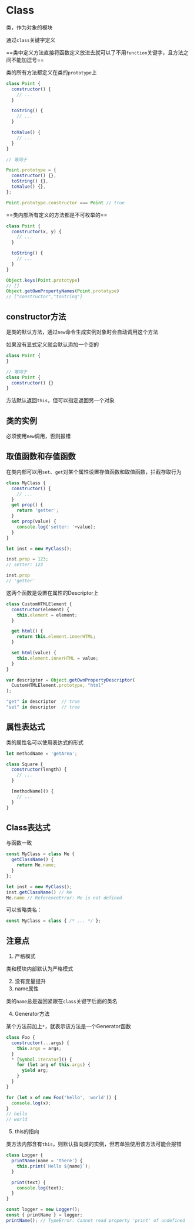# Class

类，作为对象的模块

通过`class`关键字定义

==类中定义方法直接将函数定义放进去就可以了不用`function`关键字，且方法之间不能加逗号==

类的所有方法都定义在类的`prototype`上

```javascript
class Point {
  constructor() {
    // ...
  }

  toString() {
    // ...
  }

  toValue() {
    // ...
  }
}

// 等同于

Point.prototype = {
  constructor() {},
  toString() {},
  toValue() {},
};

Point.prototype.constructor === Point // true
```

==类内部所有定义的方法都是不可枚举的==

```javascript
class Point {
  constructor(x, y) {
    // ...
  }

  toString() {
    // ...
  }
}

Object.keys(Point.prototype)
// []
Object.getOwnPropertyNames(Point.prototype)
// ["constructor","toString"]
```

## constructor方法

是类的默认方法，通过`new`命令生成实例对象时会自动调用这个方法

如果没有显式定义就会默认添加一个空的

```javascript
class Point {
}

// 等同于
class Point {
  constructor() {}
}
```

方法默认返回`this`，但可以指定返回另一个对象

## 类的实例

必须使用`new`调用，否则报错

## 取值函数和存值函数

在类内部可以用`set`、`get`对某个属性设置存值函数和取值函数，拦截存取行为

```javascript
class MyClass {
  constructor() {
    // ...
  }
  get prop() {
    return 'getter';
  }
  set prop(value) {
    console.log('setter: '+value);
  }
}

let inst = new MyClass();

inst.prop = 123;
// setter: 123

inst.prop
// 'getter'
```

这两个函数是设置在属性的Descriptor上

```javascript
class CustomHTMLElement {
  constructor(element) {
    this.element = element;
  }

  get html() {
    return this.element.innerHTML;
  }

  set html(value) {
    this.element.innerHTML = value;
  }
}

var descriptor = Object.getOwnPropertyDescriptor(
  CustomHTMLElement.prototype, "html"
);

"get" in descriptor  // true
"set" in descriptor  // true
```

## 属性表达式

类的属性名可以使用表达式的形式

```javascript
let methodName = 'getArea';

class Square {
  constructor(length) {
    // ...
  }

  [methodName]() {
    // ...
  }
}
```

## Class表达式

与函数一致

```javascript
const MyClass = class Me {
  getClassName() {
    return Me.name;
  }
};

let inst = new MyClass();
inst.getClassName() // Me
Me.name // ReferenceError: Me is not defined
```

可以省略类名：

```javascript
const MyClass = class { /* ... */ };
```

## 注意点

1.  严格模式

类和模块内部默认为严格模式

2. 没有变量提升
3. name属性

类的`name`总是返回紧跟在`class`关键字后面的类名

4. Generator方法

某个方法前加上`*`，就表示该方法是一个Generator函数

```javascript
class Foo {
  constructor(...args) {
    this.args = args;
  }
  * [Symbol.iterator]() {
    for (let arg of this.args) {
      yield arg;
    }
  }
}

for (let x of new Foo('hello', 'world')) {
  console.log(x);
}
// hello
// world
```

5. this的指向

类方法内部含有`this`，则默认指向类的实例，但若单独使用该方法可能会报错

```javascript
class Logger {
  printName(name = 'there') {
    this.print(`Hello ${name}`);
  }

  print(text) {
    console.log(text);
  }
}

const logger = new Logger();
const { printName } = logger;
printName(); // TypeError: Cannot read property 'print' of undefined
```





































